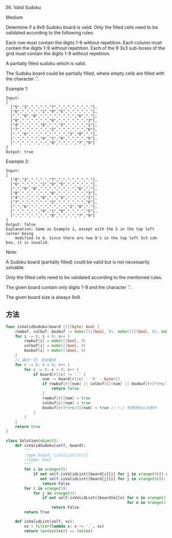36. Valid Sudoku


Medium


Determine if a 9x9 Sudoku board is valid. Only the filled cells need to be validated according to the following rules:

Each row must contain the digits 1-9 without repetition.
Each column must contain the digits 1-9 without repetition.
Each of the 9 3x3 sub-boxes of the grid must contain the digits 1-9 without repetition.

A partially filled sudoku which is valid.

The Sudoku board could be partially filled, where empty cells are filled with the character '.'.

Example 1:

```
Input:
[
  ["5","3",".",".","7",".",".",".","."],
  ["6",".",".","1","9","5",".",".","."],
  [".","9","8",".",".",".",".","6","."],
  ["8",".",".",".","6",".",".",".","3"],
  ["4",".",".","8",".","3",".",".","1"],
  ["7",".",".",".","2",".",".",".","6"],
  [".","6",".",".",".",".","2","8","."],
  [".",".",".","4","1","9",".",".","5"],
  [".",".",".",".","8",".",".","7","9"]
]
Output: true
```

Example 2:

```
Input:
[
  ["8","3",".",".","7",".",".",".","."],
  ["6",".",".","1","9","5",".",".","."],
  [".","9","8",".",".",".",".","6","."],
  ["8",".",".",".","6",".",".",".","3"],
  ["4",".",".","8",".","3",".",".","1"],
  ["7",".",".",".","2",".",".",".","6"],
  [".","6",".",".",".",".","2","8","."],
  [".",".",".","4","1","9",".",".","5"],
  [".",".",".",".","8",".",".","7","9"]
]
Output: false
Explanation: Same as Example 1, except with the 5 in the top left corner being 
    modified to 8. Since there are two 8's in the top left 3x3 sub-box, it is invalid.
```

Note:

A Sudoku board (partially filled) could be valid but is not necessarily solvable.

Only the filled cells need to be validated according to the mentioned rules.

The given board contain only digits 1-9 and the character '.'.

The given board size is always 9x9.

## 方法

```go
func isValidSudoku(board [][]byte) bool {
    rowbuf, colbuf, boxbuf := make([][]bool, 9), make([][]bool, 9), make([][]bool, 9)
	for i := 0; i < 9; i++ {
		rowbuf[i] = make([]bool, 9)
		colbuf[i] = make([]bool, 9)
		boxbuf[i] = make([]bool, 9)
	}
	// 遍历一次，添加缓存
	for r := 0; r < 9; r++ {
		for c := 0; c < 9; c++ {
			if board[r][c] != '.' {
				num := board[r][c] - '0' - byte(1)
				if rowbuf[r][num] || colbuf[c][num] || boxbuf[r/3*3+c/3][num] {
					return false
				}
				rowbuf[r][num] = true
				colbuf[c][num] = true
				boxbuf[r/3*3+c/3][num] = true // r,c 转换到box方格中
			}
		}
	}
	return true
}
```


```python
class Solution(object):
    def isValidSudoku(self, board):
        """
        :type board: List[List[str]]
        :rtype: bool
        """
        for i in xrange(9):
            if not self.isValidList([board[i][j] for j in xrange(9)]) or \
               not self.isValidList([board[j][i] for j in xrange(9)]):
                return False
        for i in xrange(3):
            for j in xrange(3):
                if not self.isValidList([board[m][n] for n in xrange(3 * j, 3 * j + 3) \
                                                     for m in xrange(3 * i, 3 * i + 3)]):
                    return False
        return True

    def isValidList(self, xs):
        xs = filter(lambda x: x != '.', xs)
        return len(set(xs)) == len(xs)
```